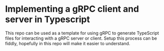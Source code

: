 # Implementing a gRPC client and server in Typescript

This repo can be used as a template for using gRPC to generate TypeScript files for interacting with a gRPC server or client. Setup this process can be fiddly, hopefully in this repo will make it easier to understand.
